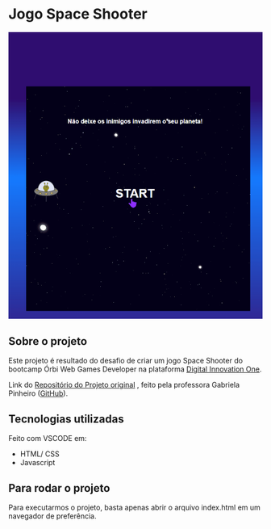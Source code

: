 # Jogo Space Shooter

![Demonstração](img/JogoSpaceShooter.gif)

## Sobre o projeto

Este projeto é resultado do desafio de criar um jogo Space Shooter do bootcamp Órbi Web Games Developer na plataforma [Digital Innovation One](https://www.dio.me).

Link do [Repositório do Projeto original](https://github.com/SpruceGabriela/space-shooter-dio) , feito pela professora Gabriela Pinheiro ([GitHub](https://github.com/SpruceGabriela)).

## Tecnologias utilizadas

Feito com VSCODE em:

- HTML/ CSS
- Javascript

## Para rodar o projeto

Para executarmos o projeto, basta apenas abrir o arquivo index.html em um navegador de preferência.
